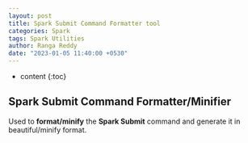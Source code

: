 ```yaml
---
layout: post
title: Spark Submit Command Formatter tool
categories: Spark
tags: Spark Utilities
author: Ranga Reddy
date: "2023-01-05 11:40:00 +0530"
---
```


* content
{:toc}

## Spark Submit Command Formatter/Minifier

Used to **format/minify** the **Spark Submit** command and generate it in beautiful/minify format.

<html lang="en">
  <head>
    <meta http-equiv="Content-Type" content="text/html; charset=utf-8">
    <title>Spark Configuration Generator</title>
    <link href="{{ site.baseurl }}{% link css/bootstrap.min.css %}" rel="stylesheet">
    <script src="{{ site.baseurl }}{% link js/bootstrap.bundle.min.js %}"></script>
    <script src="{{ site.baseurl }}{% link js/jquery-slim.js %}"></script>
    <script src="{{ site.baseurl }}{% link js/common.js %}"></script>
    <style>
      #spark_submit_config_txt {
        overflow: scroll;
        resize: vertical;
        width: 100%;
        background-color: #F9E98B;
      }
    </style>
    <script type="text/javascript">
      $(document).ready(function() {
        function validateAndHide() {
          var spark_submit_cmd_val = $("#spark_submit_config_txt").val();
          if (!spark_submit_cmd_val) {
            $("#spark_submit_cmd_format_container").hide();
            $("#spark_submit_cmd_parameter_container").hide();
            $("#spark_submit_cmd_add_parameter_container").hide();
            $("#spark_submit_config_txt").focus();
          }
        }

        function validateAndShow() {
          var spark_submit_cmd_val = $("#spark_submit_config_txt").val().trim();
          if (spark_submit_cmd_val) {
            $("#spark_submit_cmd_format_container").show();
            $("#spark_submit_cmd_parameter_container").show();
            $("#spark_submit_cmd_add_parameter_container").show();
          }
        }
        validateAndHide();
        var br_delimeter = " \\ <br> "
        var space_delimeter = "&nbsp;&nbsp;&nbsp;&nbsp;";
        var delimeter = br_delimeter + space_delimeter
        var sparkSubmitCommand = ""
        let sparkConfigMapObj = {
          "master": "spark.master",
          "deploy-mode": "spark.submit.deployMode",
          "driver-cores": "spark.driver.cores",
          "executor-cores": "spark.executor.cores",
          "driver-memory": "spark.driver.memory",
          "executor-memory": "spark.executor.memory",
          "num-executors": "spark.executor.instances",
          "principal": "spark.yarn.principal",
          "keytab": "spark.yarn.keytab",
          "queue": "spark.yarn.queue",
          "jars": "spark.jars",
          "name": "spark.app.name",
          "class": "class",
          "files": "spark.yarn.dist.files",
          "driver-java-options": "spark.driver.extraJavaOptions",
          "driver-class-path": "spark.driver.extraClassPath",
          "driver-library-path": "spark.driver.extraLibraryPath",
          "executor-java-options": "spark.executor.extraJavaOptions",
          "executor-class-path": "spark.executor.extraClassPath",
          "executor-library-path": "spark.executor.extraLibraryPath",
          "py-files": "spark.yarn.dist.pyFiles",
          "archives": "spark.yarn.dist.archives",
          "packages": "packages",
          "repositories": "repositories"
        }
        $("#sample_spark_submit_config").click(function() {
          var sample_spark_submit_cmd = "spark-submit --class org.apache.spark.examples.SparkPi --master yarn --deploy-mode cluster --num-executors 1";
          sample_spark_submit_cmd += " --driver-memory 512m --executor-memory 512m --driver-cores 1 --executor-cores 2 $SPARK_HOME/examples/jars/spark-examples_*.jar 1000";
          $("#spark_submit_config_txt").val(sample_spark_submit_cmd);
        });

        function build_spark_submit(build_type) {
          var jarFileName = ""
          var className = ""
          var base_spark_class = ""
          var spark_submit_config_txt = $("#spark_submit_config_txt").val();
          if (spark_submit_config_txt) {
            sparkSubmitCommand = ""
            spark_submit_config_txt = spark_submit_config_txt.replace("org.apache.spark.deploy.SparkSubmit", "spark-submit").trim()
            var table = " < table class = \"table table-bordered\" id=\"spark_submit_cmd_parameter_table\">";
            table += " < thead class = 'thead-light' > ";
            table += " < tr > < th scope = \"col\" class=\"text-center\">Parameter Name</th> < th scope = \"col\" class=\"text-center\">Parameter Value</th> < /tr>";
            table += " < /thead> < tbody > ";
            var sparkSparkArgs = []
            var commandLineArgs = []
            let sparkConfigArray = Object.entries(sparkConfigMapObj)
            let sparkConfigMap = new Map(sparkConfigArray);
            const sparkSubmitArray = spark_submit_config_txt.replaceAll("\\\n", "").split("--");
            for (let i = 0; i < sparkSubmitArray.length; i++) {
              let sparkSubmitParameterArray = sparkSubmitArray[i].replace(/\s\s+/g, ' ').replaceAll('\"', '').trim().split(" ");
              let spark_submit_param_arr_len = sparkSubmitParameterArray.length;
              if (spark_submit_param_arr_len > 1) {
                let parameterName = sparkSubmitParameterArray[0];
                let parameterValue = sparkSubmitParameterArray[1];
                let is_config_param = parameterName == 'conf';
                let is_spark_param = parameterName.startsWith('spark.')
                if (is_config_param) {
                  let index = parameterValue.indexOf("=")
                  parameterName = parameterValue.substring(0, index)
                  if (spark_submit_param_arr_len > 2) {
                    let strArray = new Array()
                    for (let j = 2; j < spark_submit_param_arr_len; j++) {
                      strArray[j - 2] = sparkSubmitParameterArray[j]
                    }
                    parameterValue = '\"' + strArray.join(" ") + '\"'
                  } else {
                    parameterValue = parameterValue.substring(index + 1)
                  }
                }
                var is_valid_spark_builtin_param = sparkConfigMap.has(parameterName)
                var is_valid_spark_param = is_config_param || is_spark_param || is_valid_spark_builtin_param;
                if (is_valid_spark_param) {
                  if (parameterName == 'class') {
                    className = parameterValue;
                  } else {
                    sparkSparkArgs.push({
                      "name": parameterName,
                      "value": parameterValue
                    })
                  }
                } else if (parameterName != 'spark-submit' && parameterName != 'packages' && parameterName != 'repositories') {
                  commandLineArgs.push({
                    "name": parameterName,
                    "value": parameterValue
                  })
                }
                if (sparkSubmitParameterArray.length > 2) {
                  if (sparkSubmitParameterArray[2].endsWith(".jar") || sparkSubmitParameterArray[2].endsWith(".py")) {
                    jarFileName = sparkSubmitParameterArray[2]
                    if (sparkSubmitParameterArray.length > 3) {
                      for (j = 3; j < sparkSubmitParameterArray.length; j++) {
                        commandLineArgs.push({
                          "name": sparkSubmitParameterArray[j],
                          "value": ""
                        })
                      }
                    }
                  }
                }
              } else if (sparkSubmitParameterArray[0].indexOf("spark") != -1 && base_spark_class == "") {
                base_spark_class = sparkSubmitParameterArray[0]
              }
            }

            for (i = 0; i < sparkSparkArgs.length; i++) {
              var data = sparkSparkArgs[i];
              var name = data["name"];
              var value = data["value"];
              var is_valid_spark_builtin_param = sparkConfigMap.has(name)
              if (is_valid_spark_builtin_param) {
                table += " < tr > < td class = \"text-left\">" + sparkConfigMap.get(name) + "</td> < td class = \"text-left\">" + value + "</td> < /tr>";
              } else {
                table += " < tr > < td class = \"text-left\">" + name + "</td> < td class = \"text-left\">" + value + "</td> < /tr>";
              }
            }
            table += " < /tbody> < /table>";
            $("#spark_submit_cmd_parameter_table").html(table);
            
            if (commandLineArgs.length > 0) {
              var table = " < table class = \"table table-bordered\" id=\"spark_submit_cmd_line_parameter_table\">";
              table += " < thead class = 'thead-light' > ";
              table += " < tr > < th scope = \"col\" class=\"text-center\">Parameter Name</th> < th scope = \"col\" class=\"text-center\">Parameter Value</th> < /tr>";
              table += " < /thead> < tbody > ";
              for (i = 0; i < commandLineArgs.length; i++) {
                var data = commandLineArgs[i];
                var name = data["name"];
                var value = data["value"];
                table += " < tr > < td class = \"text-left\">" + name + "</td> < td class = \"text-left\">" + value + "</td> < /tr>";
              }
              table += " < /tbody> < /table>";
              $("#spark_submit_cmd_line_parameter_table").html(table);
            }
            $("#spark_submit_cmd_parameter_container").show();
            if (base_spark_class) {
              sparkSubmitCommand += base_spark_class + delimeter;
            } else {
              sparkSubmitCommand += "spark-submit" + delimeter;
            }
            var sparkSubmitArgsLen = sparkSparkArgs.length;
            for (i = 0; i < sparkSubmitArgsLen; i++) {
              var data = sparkSparkArgs[i];
              var name = data["name"];
              var value = data["value"];
              if (sparkConfigMap.has(name)) {
                sparkSubmitCommand += "--" + name + " " + value;
              } else {
                sparkSubmitCommand += "--conf " + name + "=" + value;
              }
              if (i != sparkSubmitArgsLen - 1) {
                sparkSubmitCommand += delimeter;
              }
            }
            if (className) {
              sparkSubmitCommand += delimeter + "--class " + className;
            }
            if (jarFileName) {
              sparkSubmitCommand += delimeter + jarFileName;
            }
            commandLineArgsLen = commandLineArgs.length;
            for (i = 0; i < commandLineArgsLen; i++) {
              var data = commandLineArgs[i];
              var name = data["name"];
              var value = data["value"];
              if (value == "") {
                sparkSubmitCommand += " " + name;
              } else {
                sparkSubmitCommand += " --" + name + " " + value;
              }
            }
            if ('minify' == build_type) {
              $("#spark_submit_cmd_text").html(sparkSubmitCommand.replaceAll(delimeter, " "));
              $("#spark_submit_hide_id").html(sparkSubmitCommand.replaceAll(delimeter, " "));
            } else {
              $("#spark_submit_cmd_text").html(sparkSubmitCommand);
              $("#spark_submit_hide_id").html(sparkSubmitCommand.replaceAll(delimeter, " "));
            }
            validateAndShow();
            if (commandLineArgsLen < 1) {
              $("#spark_submit_cmd_add_parameter_container").hide();
            }
          } else {
            alert('Please enter spark-submit command to ' + build_type);
            validateAndHide();
          }
        }
        $("#format_spark_submit_config").click(function(e) {
          e.preventDefault();
          build_spark_submit('format')
        });
        $("#minify_spark_submit_config").click(function(e) {
          e.preventDefault();
          build_spark_submit('minify')
        });
        $("#reset_spark_submit_config").click(function(e) {
          e.preventDefault();
          $("#spark_submit_config_txt").val("");
          validateAndHide();
        });
        $("#copy-spark-submit").click(function(e) {
          e.preventDefault();
          copy_text_to_clipboard('spark_submit_cmd_text', 'spark-submit command copied!');
        });
      });
    </script>
  </head>
  <body>
    <div class="container-fluid">
      <div class="row" id="spark_submit_cmd_container" style="margin-top: 10px;">
        <div class="col-md-12">
          <div class="card">
            <div class="card-header">
              <span style='float: left;'>
                <h4 style="color: sienna;">Spark Submit Command</h4>
              </span>
              <span style='float: right;'>
                <button type="button" id='sample_spark_submit_config' class="btn btn-success">Load Sample Command</button>
              </span>
            </div>
            <div class="card-body">
              <textarea id="spark_submit_config_txt" placeholder='Enter or Paste the Spark Submit command' rows="7"></textarea>
            </div>
            <div class="card-footer">
              <span style="margin-right: 12px;">
                <button type="button" id='format_spark_submit_config' class="btn btn-primary">Format</button>
              </span>
              <span style="margin-right: 12px;">
                <button type="button" id='minify_spark_submit_config' class="btn btn-info">Monify</button>
              </span>
              <span style="margin-right: 12px;">
                <button type="button" id='reset_spark_submit_config' class="btn btn-warning">Reset</button>
              </span>
            </div>
          </div>
        </div>
      </div>
      <!-- row -->
      <div class="row" id='spark_submit_cmd_format_container' style="margin-top: 10px;">
        <div class="col-md-12">
          <div class="card">
            <h4 class="card-header" style="color: blue;">Formatted Spark Submit Command</h4>
            <div class="card-body">
              <p class="card-text" id='spark_submit_cmd_text' style="background: lightgreen;"></p>
            </div>
            <div class="card-footer">
              <p class="card-text" id='spark_submit_hide_id' style="display:none;"></p>
              <button type="button" id='copy-spark-submit' class="btn btn-danger">Copy Spark Submit Command</button>
            </div>
          </div>
        </div>
      </div>
      <!-- row -->
      <div class="row" id="spark_submit_cmd_parameter_container" style="margin-top: 10px;">
        <div class="col-md-12">
          <div class="card">
            <h4 class="card-header" style="color: corol;">Spark Submit Command Parameters</h4>
            <div class="card-body">
              <div id='spark_submit_cmd_parameter_table' class="table-responsive"></div>
            </div>
          </div>
        </div>
      </div>
      <!-- row -->
      <div class="row" id="spark_submit_cmd_add_parameter_container" style="margin-top: 10px;">
        <div class="col-md-12">
          <div class="card">
            <h4 class="card-header" style="color: fuchsia;">Spark Submit Additional (Command Line) Parameters</h4>
            <div class="card-body">
              <div id='spark_submit_cmd_line_parameter_table' class="table-responsive"></div>
            </div>
          </div>
        </div>
      </div>
      <!-- row -->
    </div>
    <!-- container-fluid -->
  </body>
</html>